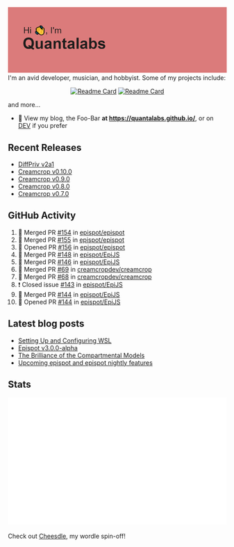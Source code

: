 <img src="header.png">
I'm an avid developer, musician, and hobbyist. Some of my projects include:
<p align='center'><a href="https://github.com/Quantalabs/EpiJS"><img src="https://github-readme-stats.vercel.app/api/pin/?username=epispot&amp;repo=EpiJS" alt="Readme Card"></a>
<a href="https://github.com/Quantalabs/NCOVDashboard"><img src="https://github-readme-stats.vercel.app/api/pin/?username=Quantalabs&amp;repo=NCOVDashboard" alt="Readme Card"></a></p>


and more...

- 📜 View my blog, the Foo-Bar **at https://quantalabs.github.io/**, or on [DEV](https://dev.to/Quantalabs) if you prefer

## Recent Releases
- [DiffPriv v2a1](https://github.com/Quantalabs/DiffPriv/releases/tag/v2.0.0-alpha1)
- [Creamcrop v0.10.0](https://github.com/creamcropdev/creamcrop/releases/tag/v0.10.0)
- [Creamcrop v0.9.0](https://github.com/creamcropdev/creamcrop/releases/tag/v0.9.0)
- [Creamcrop v0.8.0](https://github.com/creamcropdev/creamcrop/releases/tag/v0.8.0)
- [Creamcrop v0.7.0](https://github.com/creamcropdev/creamcrop/releases/tag/v0.7.0)

## GitHub Activity
<!--START_SECTION:activity-->
1. 🎉 Merged PR [#154](https://github.com/epispot/epispot/pull/154) in [epispot/epispot](https://github.com/epispot/epispot)
2. 🎉 Merged PR [#155](https://github.com/epispot/epispot/pull/155) in [epispot/epispot](https://github.com/epispot/epispot)
3. 💪 Opened PR [#156](https://github.com/epispot/epispot/pull/156) in [epispot/epispot](https://github.com/epispot/epispot)
4. 🎉 Merged PR [#148](https://github.com/epispot/EpiJS/pull/148) in [epispot/EpiJS](https://github.com/epispot/EpiJS)
5. 🎉 Merged PR [#146](https://github.com/epispot/EpiJS/pull/146) in [epispot/EpiJS](https://github.com/epispot/EpiJS)
6. 🎉 Merged PR [#69](https://github.com/creamcropdev/creamcrop/pull/69) in [creamcropdev/creamcrop](https://github.com/creamcropdev/creamcrop)
7. 🎉 Merged PR [#68](https://github.com/creamcropdev/creamcrop/pull/68) in [creamcropdev/creamcrop](https://github.com/creamcropdev/creamcrop)
8. ❗️ Closed issue [#143](https://github.com/epispot/EpiJS/issues/143) in [epispot/EpiJS](https://github.com/epispot/EpiJS)
9. 🎉 Merged PR [#144](https://github.com/epispot/EpiJS/pull/144) in [epispot/EpiJS](https://github.com/epispot/EpiJS)
10. 💪 Opened PR [#144](https://github.com/epispot/EpiJS/pull/144) in [epispot/EpiJS](https://github.com/epispot/EpiJS)
<!--END_SECTION:activity-->

## Latest blog posts
<!-- BLOG-POST-LIST:START -->
- [Setting Up and Configuring WSL](https://dev.to/quantalabs/setting-up-and-configuring-wsl-392c)
- [Epispot v3.0.0-alpha](https://dev.to/epispot/epispot-v3-0-0-alpha-5heh)
- [The Brilliance of the Compartmental Models](https://dev.to/quantalabs/the-brilliance-of-the-compartmental-models-1j99)
- [Upcoming epispot and epispot nightly features](https://dev.to/epispot/upcoming-epispot-and-epispot-nightly-features-52ep)
<!-- BLOG-POST-LIST:END -->


## Stats
<p align="center"><img src="https://github.com/Quantalabs/github-stats/raw/master/generated/languages.svg" alt="Language Stats"><br>

Check out [Cheesdle](https://cheesdle.vercel.app), my wordle spin-off!
